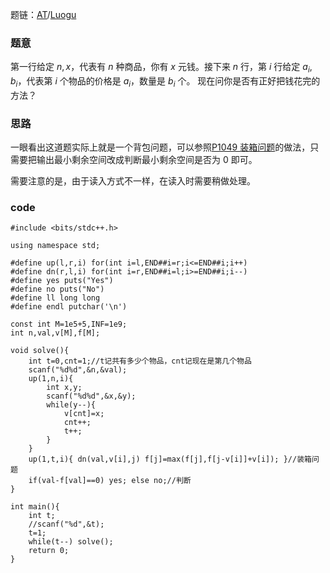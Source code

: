 题链：[AT](https://atcoder.jp/contests/abc286/tasks/abc286_d)/[Luogu](https://www.luogu.com.cn/problem/AT_abc286_d)

### 题意
第一行给定 $n,x$，代表有 $n$ 种商品，你有 $x$ 元钱。接下来 $n$ 行，第 $i$ 行给定 $a_i,b_i$，代表第 $i$ 个物品的价格是 $a_i$，数量是 $b_i$ 个。
现在问你是否有正好把钱花完的方法？

### 思路
一眼看出这道题实际上就是一个背包问题，可以参照[P1049 装箱问题](https://www.luogu.com.cn/problem/P1049)的做法，只需要把输出最小剩余空间改成判断最小剩余空间是否为 $0$ 即可。

需要注意的是，由于读入方式不一样，在读入时需要稍做处理。

### code
```
#include <bits/stdc++.h>
 
using namespace std;
 
#define up(l,r,i) for(int i=l,END##i=r;i<=END##i;i++)
#define dn(r,l,i) for(int i=r,END##i=l;i>=END##i;i--)
#define yes puts("Yes")
#define no puts("No")
#define ll long long
#define endl putchar('\n')
 
const int M=1e5+5,INF=1e9;
int n,val,v[M],f[M];

void solve(){
	int t=0,cnt=1;//t记共有多少个物品，cnt记现在是第几个物品
	scanf("%d%d",&n,&val);
	up(1,n,i){
		int x,y;
		scanf("%d%d",&x,&y);
		while(y--){
			v[cnt]=x;
			cnt++;
			t++;
		}
	}
	up(1,t,i){ dn(val,v[i],j) f[j]=max(f[j],f[j-v[i]]+v[i]); }//装箱问题
	if(val-f[val]==0) yes; else no;//判断
}
 
int main(){
    int t;
    //scanf("%d",&t);
    t=1;
    while(t--) solve();
    return 0;
}
```
